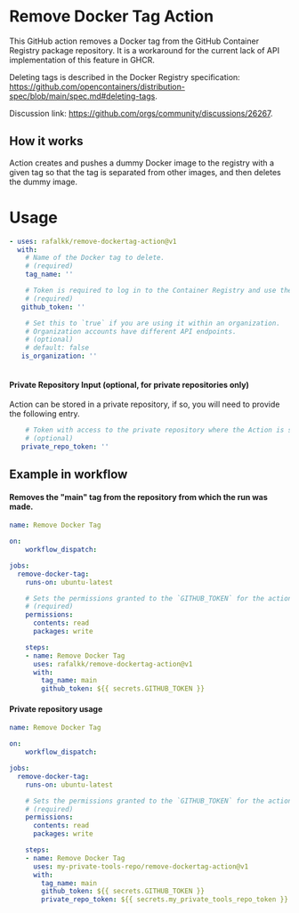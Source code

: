 # Remove Docker Tag Action

This GitHub action removes a Docker tag from the GitHub Container Registry package repository. It is a workaround for the current lack of API implementation of this feature in GHCR. 

Deleting tags is described in the Docker Registry specification: https://github.com/opencontainers/distribution-spec/blob/main/spec.md#deleting-tags.

Discussion link: https://github.com/orgs/community/discussions/26267.


## How it works
Action creates and pushes a dummy Docker image to the registry with a given tag so that the tag is separated from other images, and then deletes the dummy image.

# Usage

```yaml
- uses: rafalkk/remove-dockertag-action@v1
  with:
    # Name of the Docker tag to delete.
    # (required)
    tag_name: ''

    # Token is required to log in to the Container Registry and use the GitHub API.
    # (required)
   github_token: ''

    # Set this to `true` if you are using it within an organization.
    # Organization accounts have different API endpoints.
    # (optional)
    # default: false
   is_organization: ''
   

```
#### Private Repository Input (optional, for private repositories only)
Action can be stored in a private repository, if so, you will need to provide the following entry.
```yaml
    # Token with access to the private repository where the Action is stored.
    # (optional)
   private_repo_token: ''
```

## Example in workflow

#### Removes the "main" tag from the repository from which the run was made.

```yaml
name: Remove Docker Tag

on:
    workflow_dispatch:

jobs:
  remove-docker-tag:
    runs-on: ubuntu-latest

    # Sets the permissions granted to the `GITHUB_TOKEN` for the actions in this job.
    # (required)
    permissions:
      contents: read
      packages: write

    steps:
    - name: Remove Docker Tag
      uses: rafalkk/remove-dockertag-action@v1
      with:
        tag_name: main
        github_token: ${{ secrets.GITHUB_TOKEN }}
```

#### Private repository usage

```yaml
name: Remove Docker Tag

on:
    workflow_dispatch:

jobs:
  remove-docker-tag:
    runs-on: ubuntu-latest

    # Sets the permissions granted to the `GITHUB_TOKEN` for the actions in this job.
    # (required)
    permissions:
      contents: read
      packages: write

    steps:
    - name: Remove Docker Tag
      uses: my-private-tools-repo/remove-dockertag-action@v1
      with:
        tag_name: main
        github_token: ${{ secrets.GITHUB_TOKEN }}
        private_repo_token: ${{ secrets.my_private_tools_repo_token }}
```
